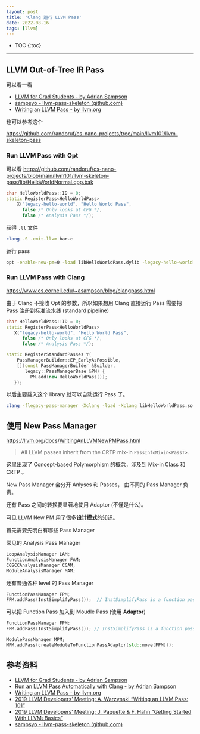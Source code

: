 ```yaml
---
layout: post
title: 'Clang 运行 LLVM Pass'
date: 2022-08-16
tags: [llvm]
---
```


* TOC 
{:toc}

---

## LLVM Out-of-Tree IR Pass 

可以看一看 
* [LLVM for Grad Students - by Adrian Sampson](https://www.cs.cornell.edu/~asampson/blog/llvm.html)
* [sampsyo - llvm-pass-skeleton (github.com)](https://github.com/sampsyo/llvm-pass-skeleton)
* [Writing an LLVM Pass - by llvm.org](https://llvm.org/docs/WritingAnLLVMPass.html#basic-code-required)

也可以参考这个 

<https://github.com/randoruf/cs-nano-projects/tree/main/llvm101/llvm-skeleton-pass>

### Run LLVM Pass with Opt

可以看 <https://github.com/randoruf/cs-nano-projects/blob/main/llvm101/llvm-skeleton-pass/lib/HelloWorldNormal.cpp.bak>

```cpp
char HelloWorldPass::ID = 0;
static RegisterPass<HelloWorldPass>
    X("legacy-hello-world", "Hello World Pass",
      false /* Only looks at CFG */, 
      false /* Analysis Pass */);
```
获得 `.ll` 文件
```bash 
clang -S -emit-llvm bar.c 
```
运行 pass 
```bash
opt -enable-new-pm=0 -load libHelloWorldPass.dylib -legacy-hello-world -disable-output bar.ll 
```


### Run LLVM Pass with Clang 

<https://www.cs.cornell.edu/~asampson/blog/clangpass.html>

由于 Clang 不接收 Opt 的参数，所以如果想用 Clang 直接运行 Pass 需要把 Pass 注册到标准流水线 (standard pipeline) 
```cpp
char HelloWorldPass::ID = 0;
static RegisterPass<HelloWorldPass> 
   X("legacy-hello-world", "Hello World Pass",
      false /* Only looks at CFG */,
      false /* Analysis Pass */);

static RegisterStandardPasses Y(
    PassManagerBuilder::EP_EarlyAsPossible,
    [](const PassManagerBuilder &Builder,
       legacy::PassManagerBase &PM) { 
         PM.add(new HelloWorldPass()); 
   });
```

以后主要载入这个 library 就可以自动运行 Pass 了。

```bash 
clang -flegacy-pass-manager -Xclang -load -Xclang libHelloWorldPass.so bar.c 
```

## 使用 New Pass Manager 

<https://llvm.org/docs/WritingAnLLVMNewPMPass.html>

>  All LLVM passes inherit from the CRTP mix-in `PassInfoMixin<PassT>`.

这里出现了 Concept-based Polymorphism 的概念，涉及到 Mix-in Class 和 CRTP 。

New Pass Manager 会分开 Anlyses 和 Passes， 由不同的 Pass Manager 负责。 

还有 Pass 之间的转换要显著地使用 Adaptor (不懂是什么)。 

可见 LLVM New PM 用了很多**设计模式**的知识。

首先需要先明白有哪些 Pass Manager 

常见的 Analysis Pass Manager 

```cpp
LoopAnalysisManager LAM;
FunctionAnalysisManager FAM;
CGSCCAnalysisManager CGAM;
ModuleAnalysisManager MAM;
```

还有普通各种 level 的 Pass Manager 
```cpp
FunctionPassManager FPM;
FPM.addPass(InstSimplifyPass());  // InstSimplifyPass is a function pass
```
可以把 Function Pass 加入到 Moudle Pass (使用 **Adaptor**) 
```cpp
FunctionPassManager FPM;
FPM.addPass(InstSimplifyPass()); // InstSimplifyPass is a function pass

ModulePassManager MPM;
MPM.addPass(createModuleToFunctionPassAdaptor(std::move(FPM)));
```


## 参考资料
* [LLVM for Grad Students - by Adrian Sampson](https://www.cs.cornell.edu/~asampson/blog/llvm.html)
* [Run an LLVM Pass Automatically with Clang - by Adrian Sampson](https://www.cs.cornell.edu/~asampson/blog/clangpass.html)
* [Writing an LLVM Pass - by llvm.org](https://llvm.org/docs/WritingAnLLVMPass.html#basic-code-required)
* [2019 LLVM Developers’ Meeting: A. Warzynski “Writing an LLVM Pass: 101”](https://www.youtube.com/watch?v=ar7cJl2aBuU)
* [2019 LLVM Developers’ Meeting: J. Paquette & F. Hahn “Getting Started With LLVM: Basics”](https://www.youtube.com/watch?v=3QQuhL-dSys)
* [sampsyo - llvm-pass-skeleton (github.com)](https://github.com/sampsyo/llvm-pass-skeleton)